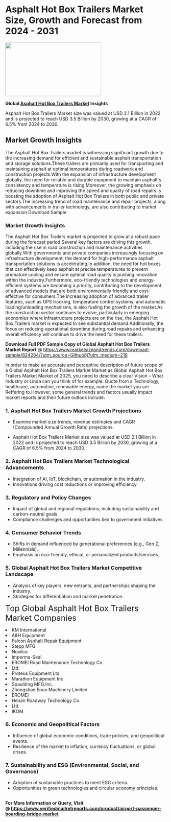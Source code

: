 <H1>Asphalt Hot Box Trailers Market Size, Growth and Forecast from 2024 - 2031</H1><img class="aligncenter size-medium wp-image-584254" src="https://thirdeyenews.in/wp-content/uploads/2024/09/Global-Market-Research-300x168.jpeg" alt="" width="300" height="168" /><p><strong>Global&nbsp;<a href="https://www.marketsizeandtrends.com/download-sample/824284/?utm_source=Github8j?utm_medium=219">Asphalt Hot Box Trailers Market</a> Insights</strong></p><p>Asphalt Hot Box Trailers Market size was valued at USD 2.1 Billion in 2022 and is projected to reach USD 3.5 Billion by 2030, growing at a CAGR of 6.5% from 2024 to 2030.</p><p><h2>Market Growth Insights</h2> The Asphalt Hot Box Trailers market is witnessing significant growth due to the increasing demand for efficient and sustainable asphalt transportation and storage solutions.These trailers are primarily used for transporting and maintaining asphalt at optimal temperatures during roadwork and construction projects.With the expansion of infrastructure development globally, the need for reliable and durable equipment to maintain asphalt's consistency and temperature is rising.Moreover, the growing emphasis on reducing downtime and improving the speed and quality of road repairs is boosting the adoption of Asphalt Hot Box Trailers in both public and private sectors.The increasing trend of road maintenance and repair projects, along with advancements in trailer technology, are also contributing to market expansion.Download Sample <h3>Market Growth Insights</h3> The Asphalt Hot Box Trailers market is projected to grow at a robust pace during the forecast period.Several key factors are driving this growth, including the rise in road construction and maintenance activities globally.With governments and private companies increasingly focusing on infrastructure development, the demand for high-performance asphalt transportation solutions is accelerating.In addition, the need for hot boxes that can effectively keep asphalt at precise temperatures to prevent premature cooling and ensure optimal road quality is pushing innovation within the industry.Furthermore, eco-friendly technologies and energy-efficient systems are becoming a priority, contributing to the development of advanced models that are both environmentally friendly and cost-effective for consumers.The increasing adoption of advanced trailer features, such as GPS tracking, temperature control systems, and automatic loading/unloading mechanisms, is also fueling the growth of the market.As the construction sector continues to evolve, particularly in emerging economies where infrastructure projects are on the rise, the Asphalt Hot Box Trailers market is expected to see substantial demand.Additionally, the focus on reducing operational downtime during road repairs and enhancing overall efficiency will continue to drive the need for these trailers.</p><p><span class=""><strong>Download Full PDF Sample Copy of Global Asphalt Hot Box Trailers Market Report</strong> @ <a href="https://www.marketsizeandtrends.com/download-sample/824284/?utm_source=Github8j?utm_medium=219" target="_blank">https://www.marketsizeandtrends.com/download-sample/824284/?utm_source=Github8j?utm_medium=219</a></span></p><p>In order to make an accurate and perceptive description of future scope of a Global&nbsp;Asphalt Hot Box Trailers Market Market as Global&nbsp;Asphalt Hot Box Trailers Market Market of 2025, you need to describe a clear Vision &ndash; What Industry or Linda can you think of for example: Quote from a Technology, healthcare, automotive, renewable energy, name the market you are Reffering to.However, some general trends and factors usually impact market reports and their future outlook include:</p><h3>1.&nbsp;<strong>Asphalt Hot Box Trailers Market Growth Projections</strong></h3><ul><li>Examine market size trends, revenue estimates and CAGR (Compounded Annual Growth Rate) projections.</li><li><p>Asphalt Hot Box Trailers Market size was valued at USD 2.1 Billion in 2022 and is projected to reach USD 3.5 Billion by 2030, growing at a CAGR of 6.5% from 2024 to 2030.</p></li></ul><h3>2.&nbsp;<strong>Asphalt Hot Box Trailers Market Technological Advancements</strong></h3><ul><li>Integration of AI, IoT, blockchain, or automation in the industry.</li><li>Innovations driving cost reductions or improving efficiency.</li></ul><h3>3.&nbsp;<strong>Regulatory and Policy Changes</strong></h3><ul><li>Impact of global and regional regulations, including sustainability and carbon-neutral goals.</li><li>Compliance challenges and opportunities tied to government initiatives.</li></ul><h3>4.&nbsp;<strong>Consumer Behavior Trends</strong></h3><ul><li>Shifts in demand influenced by generational preferences (e.g., Gen Z, Millennials).</li><li>Emphasis on eco-friendly, ethical, or personalized products/services.</li></ul><h3>5.&nbsp;<strong>Global Asphalt Hot Box Trailers Market Competitive Landscape</strong></h3><ul><li>Analysis of key players, new entrants, and partnerships shaping the industry.</li><li>Strategies for differentiation and market penetration.</li></ul><p data-pm-slice="1 1 []"><span style="color: inherit; font-family: inherit; font-size: 25px;">Top Global Asphalt Hot Box Trailers Market Companies</span></p><div class="" data-test-id=""><p><li>KM International</li><li> A&H Equipment</li><li> Falcon Asphalt Repair Equipment</li><li> Stepp MFG</li><li> Novilco</li><li> Imperma-Seal</li><li> EROMEI Road Maintenance Technology Co.</li><li>Ltd.</li><li> Proteus Equipment Ltd</li><li> Marathon Equipment Inc</li><li> Spaulding MFG.Inc.</li><li> Zhongshan Enuo Machinery Limited</li><li> EROMEI</li><li> Henan Roadway Technology Co.</li><li> Ltd.</li><li> IKOM</li></p></div><h3>6.&nbsp;<strong>Economic and Geopolitical Factors</strong></h3><ul><li>Influence of global economic conditions, trade policies, and geopolitical events.</li><li>Resilience of the market to inflation, currency fluctuations, or global crises.</li></ul><h3>7.&nbsp;<strong>Sustainability and ESG (Environmental, Social, and Governance)</strong></h3><ul><li>Adoption of sustainable practices to meet ESG criteria.</li><li>Opportunities in green technologies and circular economy principles.</li></ul><h2><strong style="font-size: 14px;">For More Information or Query, Visit @&nbsp;</strong><a style="background-color: #ffffff; font-size: 14px;" href="https://www.marketsizeandtrends.com/report/asphalt-hot-box-trailers-market/" target="_blank">https://www.verifiedmarketreports.com/product/airport-passenger-boarding-bridge-market</a></h2>